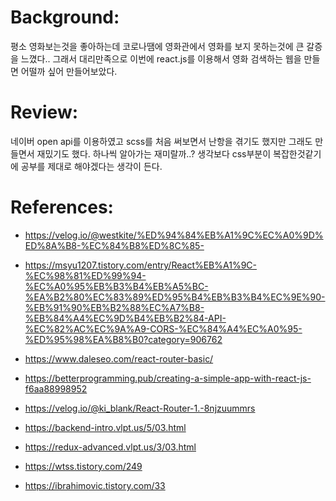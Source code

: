 # Background:

평소 영화보는것을 좋아하는데 코로나땜에 영화관에서 영화를 보지 못하는것에 큰 갈증을 느꼈다.. 그래서 대리만족으로 이번에 react.js를 이용해서 영화 검색하는 웹을 만들면 어떨까 싶어 만들어보았다. 


# Review:
네이버 open api를 이용하였고 scss를 처음 써보면서 난항을 겪기도 했지만 그래도 만들면서 재밌기도 했다. 하나씩 알아가는 재미랄까..? 생각보다 css부분이 복잡한것같기에 공부를 제대로 해야겠다는 생각이 든다.

# References:

- https://velog.io/@westkite/%ED%94%84%EB%A1%9C%EC%A0%9D%ED%8A%B8-%EC%84%B8%ED%8C%85-

- https://msyu1207.tistory.com/entry/React%EB%A1%9C-%EC%98%81%ED%99%94-%EC%A0%95%EB%B3%B4%EB%A5%BC-%EA%B2%80%EC%83%89%ED%95%B4%EB%B3%B4%EC%9E%90-%EB%91%90%EB%B2%88%EC%A7%B8-%EB%84%A4%EC%9D%B4%EB%B2%84-API-%EC%82%AC%EC%9A%A9-CORS-%EC%84%A4%EC%A0%95-%ED%95%98%EA%B8%B0?category=906762

- https://www.daleseo.com/react-router-basic/
- https://betterprogramming.pub/creating-a-simple-app-with-react-js-f6aa88998952
- https://velog.io/@ki_blank/React-Router-1.-8njzuummrs
- https://backend-intro.vlpt.us/5/03.html
- https://redux-advanced.vlpt.us/3/03.html
- https://wtss.tistory.com/249
- https://ibrahimovic.tistory.com/33

